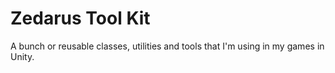 Zedarus Tool Kit
================

A bunch or reusable classes, utilities and tools that I'm using in my games in Unity.
